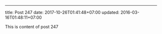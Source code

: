 ---
title: Post 247
date: 2017-10-26T01:41:48+07:00
updated: 2016-03-16T01:48:11+07:00

This is content of post 247